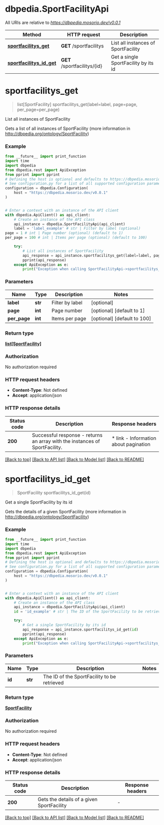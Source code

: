 # dbpedia.SportFacilityApi

All URIs are relative to *https://dbpedia.mosorio.dev/v0.0.1*

Method | HTTP request | Description
------------- | ------------- | -------------
[**sportfacilitys_get**](SportFacilityApi.md#sportfacilitys_get) | **GET** /sportfacilitys | List all instances of SportFacility
[**sportfacilitys_id_get**](SportFacilityApi.md#sportfacilitys_id_get) | **GET** /sportfacilitys/{id} | Get a single SportFacility by its id


# **sportfacilitys_get**
> list[SportFacility] sportfacilitys_get(label=label, page=page, per_page=per_page)

List all instances of SportFacility

Gets a list of all instances of SportFacility (more information in http://dbpedia.org/ontology/SportFacility)

### Example

```python
from __future__ import print_function
import time
import dbpedia
from dbpedia.rest import ApiException
from pprint import pprint
# Defining the host is optional and defaults to https://dbpedia.mosorio.dev/v0.0.1
# See configuration.py for a list of all supported configuration parameters.
configuration = dbpedia.Configuration(
    host = "https://dbpedia.mosorio.dev/v0.0.1"
)


# Enter a context with an instance of the API client
with dbpedia.ApiClient() as api_client:
    # Create an instance of the API class
    api_instance = dbpedia.SportFacilityApi(api_client)
    label = 'label_example' # str | Filter by label (optional)
page = 1 # int | Page number (optional) (default to 1)
per_page = 100 # int | Items per page (optional) (default to 100)

    try:
        # List all instances of SportFacility
        api_response = api_instance.sportfacilitys_get(label=label, page=page, per_page=per_page)
        pprint(api_response)
    except ApiException as e:
        print("Exception when calling SportFacilityApi->sportfacilitys_get: %s\n" % e)
```

### Parameters

Name | Type | Description  | Notes
------------- | ------------- | ------------- | -------------
 **label** | **str**| Filter by label | [optional] 
 **page** | **int**| Page number | [optional] [default to 1]
 **per_page** | **int**| Items per page | [optional] [default to 100]

### Return type

[**list[SportFacility]**](SportFacility.md)

### Authorization

No authorization required

### HTTP request headers

 - **Content-Type**: Not defined
 - **Accept**: application/json

### HTTP response details
| Status code | Description | Response headers |
|-------------|-------------|------------------|
**200** | Successful response - returns an array with the instances of SportFacility. |  * link - Information about pagination <br>  |

[[Back to top]](#) [[Back to API list]](../README.md#documentation-for-api-endpoints) [[Back to Model list]](../README.md#documentation-for-models) [[Back to README]](../README.md)

# **sportfacilitys_id_get**
> SportFacility sportfacilitys_id_get(id)

Get a single SportFacility by its id

Gets the details of a given SportFacility (more information in http://dbpedia.org/ontology/SportFacility)

### Example

```python
from __future__ import print_function
import time
import dbpedia
from dbpedia.rest import ApiException
from pprint import pprint
# Defining the host is optional and defaults to https://dbpedia.mosorio.dev/v0.0.1
# See configuration.py for a list of all supported configuration parameters.
configuration = dbpedia.Configuration(
    host = "https://dbpedia.mosorio.dev/v0.0.1"
)


# Enter a context with an instance of the API client
with dbpedia.ApiClient() as api_client:
    # Create an instance of the API class
    api_instance = dbpedia.SportFacilityApi(api_client)
    id = 'id_example' # str | The ID of the SportFacility to be retrieved

    try:
        # Get a single SportFacility by its id
        api_response = api_instance.sportfacilitys_id_get(id)
        pprint(api_response)
    except ApiException as e:
        print("Exception when calling SportFacilityApi->sportfacilitys_id_get: %s\n" % e)
```

### Parameters

Name | Type | Description  | Notes
------------- | ------------- | ------------- | -------------
 **id** | **str**| The ID of the SportFacility to be retrieved | 

### Return type

[**SportFacility**](SportFacility.md)

### Authorization

No authorization required

### HTTP request headers

 - **Content-Type**: Not defined
 - **Accept**: application/json

### HTTP response details
| Status code | Description | Response headers |
|-------------|-------------|------------------|
**200** | Gets the details of a given SportFacility |  -  |

[[Back to top]](#) [[Back to API list]](../README.md#documentation-for-api-endpoints) [[Back to Model list]](../README.md#documentation-for-models) [[Back to README]](../README.md)

